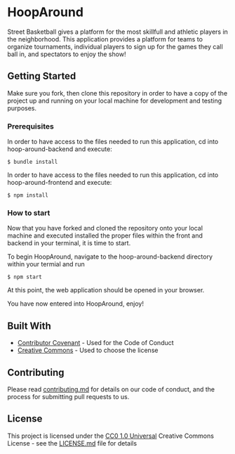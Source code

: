 # HoopAround

Street Basketball gives a platform for the most skillfull and athletic players in the neighborhood. This application provides a platform for teams to organize tournaments, individual players to sign up for the games they call ball in, and spectators to enjoy the show! 


## Getting Started

Make sure you fork, then clone this repository in order to have a copy of the project up and running on
your local machine for development and testing purposes. 

### Prerequisites

In order to have access to the files needed to run this application, cd into hoop-around-backend and execute:

    $ bundle install
In order to have access to the files needed to run this application, cd into hoop-around-frontend and execute:

    $ npm install

### How to start

Now that you have forked and cloned the repository onto your local machine
and executed installed the proper files within the front and backend in your terminal, it is time to start.

To begin HoopAround, navigate to the hoop-around-backend directory within your termial and run 

    $ npm start

At this point, the web application should be opened in your browser.


You have now entered into HoopAround, enjoy!


## Built With

  - [Contributor Covenant](https://www.contributor-covenant.org/) - Used
    for the Code of Conduct
  - [Creative Commons](https://creativecommons.org/) - Used to choose
    the license

## Contributing

Please read [contributing.md](contributing.md) for details on our code
of conduct, and the process for submitting pull requests to us.


## License

This project is licensed under the [CC0 1.0 Universal](LICENSE.md)
Creative Commons License - see the [LICENSE.md](LICENSE.md) file for
details


